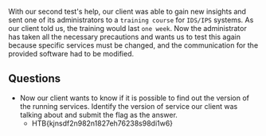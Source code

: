 With our second test's help, our client was able to gain new insights and sent one of its administrators to a `training course` for `IDS/IPS` systems. As our client told us, the training would last `one week`. Now the administrator has taken all the necessary precautions and wants us to test this again because specific services must be changed, and the communication for the provided software had to be modified.

## Questions
- Now our client wants to know if it is possible to find out the version of the running services. Identify the version of service our client was talking about and submit the flag as the answer.
	- HTB{kjnsdf2n982n1827eh76238s98di1w6}